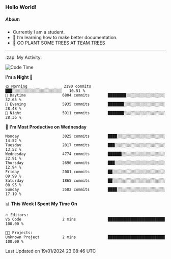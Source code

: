 ### Hello World!

##### About:
- Currently I am a student.
- 🌱 I’m learning how to make better documentation.
- 🌱 GO PLANT SOME TREES AT [TEAM TREES](https://teamtrees.org/)

---
  <summary>:zap: My Activity:</summary>
  
<!--START_SECTION:waka-->
![Code Time](http://img.shields.io/badge/Code%20Time-1%2C268%20hrs%2028%20mins-blue)

**I'm a Night 🦉** 

```text
🌞 Morning                2190 commits        ███░░░░░░░░░░░░░░░░░░░░░░   10.51 % 
🌆 Daytime                6804 commits        ████████░░░░░░░░░░░░░░░░░   32.65 % 
🌃 Evening                5935 commits        ███████░░░░░░░░░░░░░░░░░░   28.48 % 
🌙 Night                  5911 commits        ███████░░░░░░░░░░░░░░░░░░   28.36 % 
```
📅 **I'm Most Productive on Wednesday** 

```text
Monday                   3025 commits        ████░░░░░░░░░░░░░░░░░░░░░   14.52 % 
Tuesday                  2817 commits        ███░░░░░░░░░░░░░░░░░░░░░░   13.52 % 
Wednesday                4774 commits        ██████░░░░░░░░░░░░░░░░░░░   22.91 % 
Thursday                 2696 commits        ███░░░░░░░░░░░░░░░░░░░░░░   12.94 % 
Friday                   2081 commits        ██░░░░░░░░░░░░░░░░░░░░░░░   09.99 % 
Saturday                 1865 commits        ██░░░░░░░░░░░░░░░░░░░░░░░   08.95 % 
Sunday                   3582 commits        ████░░░░░░░░░░░░░░░░░░░░░   17.19 % 
```


📊 **This Week I Spent My Time On** 

```text
🔥 Editors: 
VS Code                  2 mins              █████████████████████████   100.00 % 

🐱‍💻 Projects: 
Unknown Project          2 mins              █████████████████████████   100.00 % 
```


 Last Updated on 19/01/2024 23:08:46 UTC
<!--END_SECTION:waka-->
